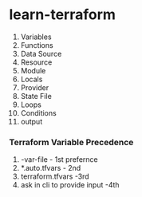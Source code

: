 # learn-terraform

1. Variables
2. Functions
3. Data Source
4. Resource
5. Module
6. Locals
7. Provider
8. State File
9. Loops
10. Conditions
11. output


### Terraform Variable Precedence

1. -var-file - 1st prefernce
2. *.auto.tfvars - 2nd
3. terraform.tfvars -3rd 
4. ask in cli to provide input  -4th